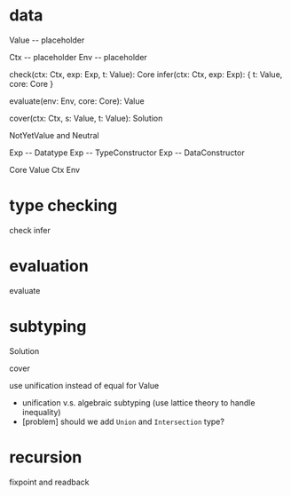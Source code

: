 # data

Value -- placeholder

Ctx -- placeholder
Env -- placeholder

check(ctx: Ctx, exp: Exp, t: Value): Core
infer(ctx: Ctx, exp: Exp): { t: Value, core: Core }

evaluate(env: Env, core: Core): Value

cover(ctx: Ctx, s: Value, t: Value): Solution

NotYetValue and Neutral

Exp -- Datatype
Exp -- TypeConstructor
Exp -- DataConstructor

Core
Value
Ctx
Env

# type checking

check
infer

# evaluation

evaluate

# subtyping

Solution

cover

use unification instead of equal for Value

- unification v.s. algebraic subtyping (use lattice theory to handle inequality)
- [problem] should we add `Union` and `Intersection` type?

# recursion

fixpoint and readback
